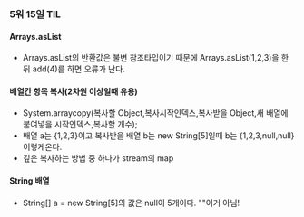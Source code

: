 ### 5워 15일 TIL
#### Arrays.asList 
- Arrays.asList의 반환값은 불변 참조타입이기 때문에 Arrays.asList(1,2,3)을 한 뒤 add(4)를 하면 오류가 난다.
#### 배열간 항목 복사(2차원 이상일때 유용)
- System.arraycopy(복사할 Object,복사시작인덱스,복사받을 Object,새 배열에 붙여넣을 시작인덱스,복사할 개수);
- 배열 a는 {1,2,3}이고 복사받을 배열 b는 new String[5]일때 b는 {1,2,3,null,null}이렇게온다.
- 깊은 복사하는 방법 중 하나가 stream의 map
#### String 배열
- String[] a = new String[5]의 값은 null이 5개이다. ""이거 아님!